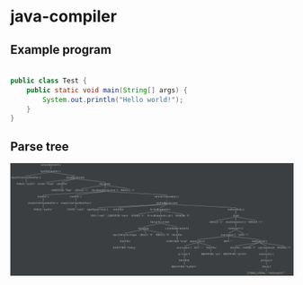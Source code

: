 # java-compiler

## Example program

```java

public class Test {
    public static void main(String[] args) {
        System.out.println("Hello world!");
    }
}

```

## Parse tree

![Parse tree](/images/parseTree.png)
